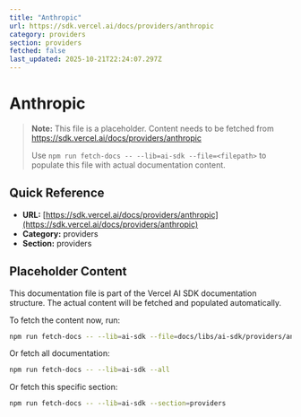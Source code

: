 ```yaml
---
title: "Anthropic"
url: https://sdk.vercel.ai/docs/providers/anthropic
category: providers
section: providers
fetched: false
last_updated: 2025-10-21T22:24:07.297Z
---
```


# Anthropic

> **Note:** This file is a placeholder. Content needs to be fetched from https://sdk.vercel.ai/docs/providers/anthropic
>
> Use `npm run fetch-docs -- --lib=ai-sdk --file=<filepath>` to populate this file with actual documentation content.

## Quick Reference

- **URL:** [https://sdk.vercel.ai/docs/providers/anthropic](https://sdk.vercel.ai/docs/providers/anthropic)
- **Category:** providers
- **Section:** providers

## Placeholder Content

This documentation file is part of the Vercel AI SDK documentation structure.
The actual content will be fetched and populated automatically.

To fetch the content now, run:

```bash
npm run fetch-docs -- --lib=ai-sdk --file=docs/libs/ai-sdk/providers/anthropic.md
```

Or fetch all documentation:

```bash
npm run fetch-docs -- --lib=ai-sdk --all
```

Or fetch this specific section:

```bash
npm run fetch-docs -- --lib=ai-sdk --section=providers
```
